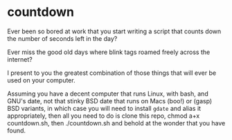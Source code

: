 # countdown

Ever been so bored at work that you start writing a script that counts down the number of seconds left in the day?

Ever miss the good old days where blink tags roamed freely across the internet?

I present to you the greatest combination of those things that will ever be used on your computer.

Assuming you have a decent computer that runs Linux, with bash, and GNU's date, not that stinky BSD date that runs on Macs (boo!) or (gasp) BSD variants, in which case you will need to install `gdate` and alias it appropriately, then all you need to do is clone this repo, chmod a+x countdown.sh, then ./countdown.sh and behold at the wonder that you have found.


